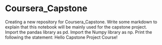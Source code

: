 # Coursera_Capstone
Creating a new repository for Coursera_Capstone.
Write some markdown to explain that this notebook will be mainly used for the capstone project.
Import the pandas library as pd.
Import the Numpy library as np.
Print the following the statement: Hello Capstone Project Course!
